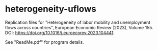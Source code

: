 # heterogeneity-uflows
Replication files for "Heterogeneity of labor mobility and unemployment flows across countries", European Economic Review (2023), Volume 155.
DOI: https://doi.org/10.1016/j.euroecorev.2023.104441.

See "ReadMe.pdf" for program details.
